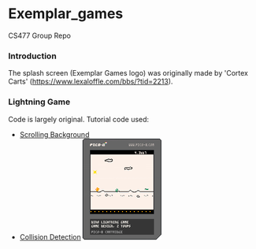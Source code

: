 # Exemplar_games
 CS477 Group Repo
 
### Introduction
 The splash screen (Exemplar Games logo) was originally made by 'Cortex Carts' (https://www.lexaloffle.com/bbs/?tid=2213).
 
### Lightning Game
Code is largely original.
Tutorial code used:
- [Scrolling Background](https://www.youtube.com/watch?v=wFJqmqzwOxo)
- [Collision Detection](https://www.youtube.com/watch?v=Recf5_RJbZI)
![Lightning Game P8 File](/lightning-game.p8.png)

